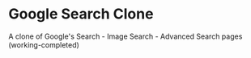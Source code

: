 # Google Search Clone
A clone of Google's Search - Image Search - Advanced Search pages 
(working-completed)
